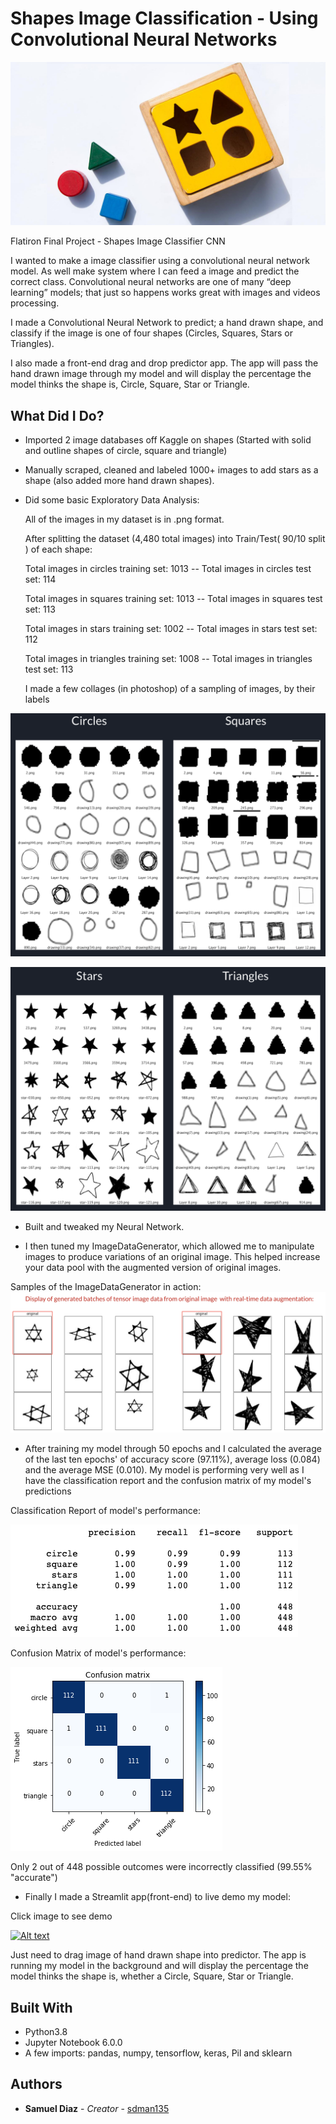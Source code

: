 # Shapes Image Classification - Using Convolutional Neural Networks



![](readme_images/wooden-baby-shape-puzzle-toy.jpg)

Flatiron Final Project - Shapes Image Classifier CNN

I wanted to make a image classifier using a convolutional neural network model. As well make system where I can feed a image and predict the correct class. Convolutional neural networks are one of many “deep learning” models; that just so happens works great with images and videos processing.

I made a Convolutional Neural Network to predict; a hand drawn shape, and classify if the image is one of four shapes (Circles, Squares, Stars or Triangles).

I also made a front-end drag and drop predictor app. The app will pass the hand drawn image through my model and will display the percentage the model thinks the shape is, Circle, Square, Star or Triangle.

## What Did I Do?

* Imported 2 image databases off Kaggle on shapes (Started with solid and outline shapes of circle, square and triangle)

* Manually scraped, cleaned and labeled 1000+ images to add stars as a shape (also added more hand drawn shapes).

* Did some basic Exploratory Data Analysis:

    All of the images in my dataset is in .png format.

    After splitting the dataset (4,480 total images) into Train/Test( 90/10 split ) of each shape:

    Total images in circles training set: 1013   --   Total images in circles test set: 114

    Total images in squares training set: 1013   --   Total images in squares test set: 113

    Total images in stars training set: 1002   --   Total  images in stars test set: 112
    
    Total images in triangles training set: 1008   --   Total images in triangles test set: 113

    I made a few collages (in photoshop) of a sampling of images, by their labels

![](readme_images/collage01.png)

![](readme_images/collage02.png)

* Built and tweaked my Neural Network.

* I then tuned my ImageDataGenerator, which allowed me to manipulate images to produce variations of an original image. This helped increase your data pool with the augmented version of original images.

Samples of the ImageDataGenerator in action:
![](readme_images/ImageDataGenerator_example.png)   


* After training my model through 50 epochs and I calculated the average of the last ten epochs' of accuracy score (97.11%), average loss (0.084) and the average MSE (0.010). My model is performing very well as I have the classification report and the confusion matrix of my model's predictions

Classification Report of model's performance:

![](readme_images/classification_report.png)

Confusion Matrix of model's performance:

![](readme_images/confusion_matrix.png)

Only 2 out of 448 possible outcomes were incorrectly classified (99.55% "accurate")

* Finally I made a Streamlit app(front-end) to live demo my model:

Click image to see demo

[![Alt text](https://i9.ytimg.com/vi/Y-tON5nfNnA/mq1.jpg?sqp=CK74_vEF&rs=AOn4CLBW9KAQTJ_HbthQ4yW1FTmo89FK2g)](https://www.youtube.com/watch?v=Y-tON5nfNnA&feature=emb_title)

Just need to drag image of hand drawn shape into predictor. The app is running my model in the background and will display the percentage the model thinks the shape is, whether a Circle, Square, Star or Triangle.







## Built With

* Python3.8
* Jupyter Notebook 6.0.0
* A few imports: pandas, numpy, tensorflow, keras, Pil and sklearn


## Authors

* **Samuel Diaz** - *Creator* - [sdman135](https://github.com/sdman135/)
